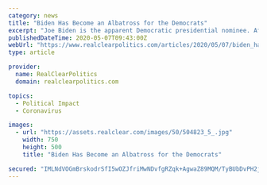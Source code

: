 ```yaml
---
category: news
title: "Biden Has Become an Albatross for the Democrats"
excerpt: "Joe Biden is the apparent Democratic presidential nominee. After all, he had a seemingly insurmountable lead in delegates going into the rescheduled August convention in the postponed"
publishedDateTime: 2020-05-07T09:43:00Z
webUrl: "https://www.realclearpolitics.com/articles/2020/05/07/biden_has_become_an_albatross_for_the_democrats_143138.html"
type: article

provider:
  name: RealClearPolitics
  domain: realclearpolitics.com

topics:
  - Political Impact
  - Coronavirus

images:
  - url: "https://assets.realclear.com/images/50/504823_5_.jpg"
    width: 750
    height: 500
    title: "Biden Has Become an Albatross for the Democrats"

secured: "IMLNdVOGmBrskodrSfI5wOZJfriMwNDvfgRZqk+AgwaZ89MQM/TyBUbDvPH2jKsFNnGvgdABOPnLOWqXF5CMgSB6uTYsEVMp/uoNV1tQRWOCs3ISD8zlu3dSzp14QDhmAouEejjdufJT8zXRlMo743v0axgGwJqpvzCRRAUdAW+tQGcx3cmE87+lvqtlZRVycQktUUUx/bbPowt2bB/cMEgux+zzrPTpH+JASQTkrxaDAaegIPwE8SqK5SBFote1/IZOl6ZaNtYeFdwQE07bqpqGCgee7IM/INYwDosofXA6DP0UtyWs777M4a0IMdSY;UjtLMmhJ2DReiZwuDwBT8Q=="
---
```


